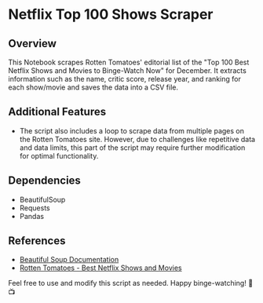 # Netflix Top 100 Shows Scraper

## Overview

This Notebook scrapes Rotten Tomatoes' editorial list of the "Top 100 Best Netflix Shows and Movies to Binge-Watch Now" for December. It extracts information such as the name, critic score, release year, and ranking for each show/movie and saves the data into a CSV file.

## Additional Features

- The script also includes a loop to scrape data from multiple pages on the Rotten Tomatoes site. However, due to challenges like repetitive data and data limits, this part of the script may require further modification for optimal functionality.

## Dependencies

- BeautifulSoup
- Requests
- Pandas

## References

- [Beautiful Soup Documentation](https://www.crummy.com/software/BeautifulSoup/bs4/doc/#bs4.Tag)
- [Rotten Tomatoes - Best Netflix Shows and Movies](https://editorial.rottentomatoes.com/guide/best-netflix-shows-and-movies-to-binge-watch-now/)

Feel free to use and modify this script as needed. Happy binge-watching! 🍿📺
